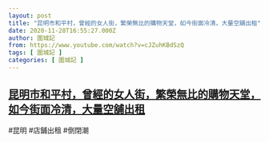 ```yaml
---
layout: post
title: "昆明市和平村，曾經的女人街，繁榮無比的購物天堂，如今街面冷清，大量空舖出租"
date: 2020-11-28T16:55:27.000Z
author: 圍城記
from: https://www.youtube.com/watch?v=cJZuhKBdSzQ
tags: [ 圍城記 ]
categories: [ 圍城記 ]
---
```

<!--1606582527000-->
[昆明市和平村，曾經的女人街，繁榮無比的購物天堂，如今街面冷清，大量空舖出租](https://www.youtube.com/watch?v=cJZuhKBdSzQ)
------

<div>
#昆明 #店鋪出租 #倒閉潮
</div>
